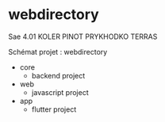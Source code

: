 # webdirectory
Sae 4.01 KOLER PINOT PRYKHODKO TERRAS


Schémat projet : 
webdirectory
 - core
   - backend project
 - web
   - javascript project
 - app
   - flutter project 
